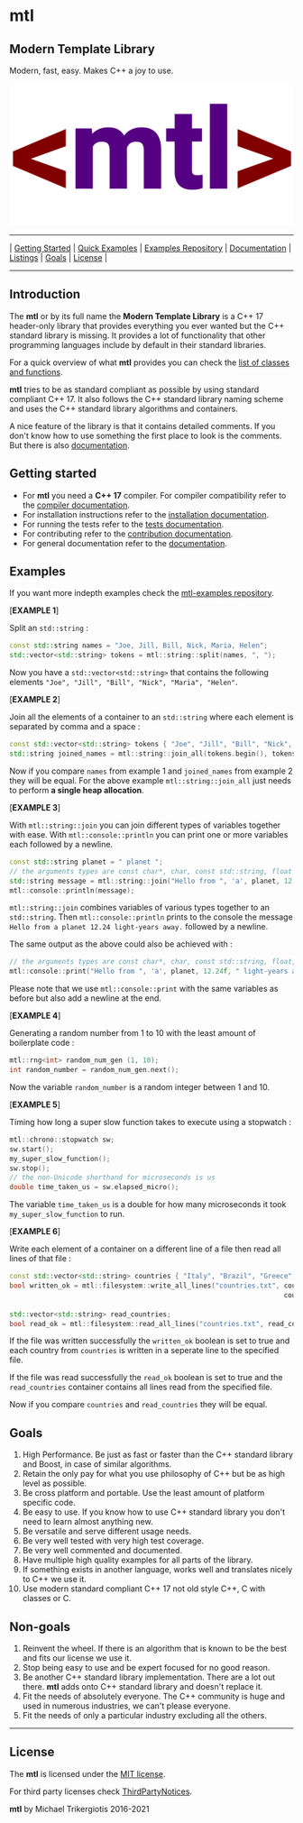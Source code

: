 # mtl

## Modern Template Library

Modern, fast, easy. Makes C++ a joy to use.

![mtl logo](./docs/mtl-logo.png)

------------------------------------------------------------
| [Getting Started](#getting-started) | [Quick Examples](#examples) | [Examples Repository](https://github.com/MichaelTrikergiotis/mtl-examples) | [Documentation](./docs/documentation.md) | [Listings](./docs/documentation.md#listings) | [Goals](#goals) | [License](#license) |

------------------------------------------------------------

## Introduction

The **mtl** or by its full name the **Modern Template Library** is a C++ 17 header-only library that provides everything you ever wanted but the C++ standard library is missing. It provides a lot of functionality that other programming languages include by default in their standard libraries.

For a quick overview of what **mtl** provides you can check the [list of classes and functions](./docs/listing.md).

**mtl** tries to be as standard compliant as possible by using standard compliant C++ 17. It also follows the C++ standard library naming scheme and uses the C++ standard library algorithms and containers.

A nice feature of the library is that it contains detailed comments. If you don't know how to use something the first place to look is the comments. But there is also [documentation](./docs/documentation.md).

## Getting started

- For **mtl** you need a **C++ 17** compiler. For compiler compatibility refer to the [compiler documentation](./docs/documentation.md#c-version-and-compiler-compatibility).
- For installation instructions refer to the [installation documentation](./docs/documentation.md#installation).
- For running the tests refer to the [tests documentation](./docs/documentation.md#how-to-run-the-tests).
- For contributing refer to the [contribution documentation](./contributing.md).
- For general documentation refer to the [documentation](./docs/documentation.md).

## Examples

If you want more indepth examples check the [mtl-examples repository](https://github.com/MichaelTrikergiotis/mtl-examples).

[**EXAMPLE 1**]

Split an `std::string` :

```c++
const std::string names = "Joe, Jill, Bill, Nick, Maria, Helen";
std::vector<std::string> tokens = mtl::string::split(names, ", ");
```

Now you have a `std::vector<std::string>` that contains the following elements `"Joe", "Jill", "Bill", "Nick", "Maria", "Helen"`.

[**EXAMPLE 2**]

Join all the elements of a container to an `std::string` where each element is separated by comma and a space :

```c++
const std::vector<std::string> tokens { "Joe", "Jill", "Bill", "Nick", "Maria", "Helen" };
std::string joined_names = mtl::string::join_all(tokens.begin(), tokens.end(), ", ");
```

Now if you compare `names` from example 1 and `joined_names` from example 2 they will be equal. For the above example `mtl::string::join_all` just needs to perform **a single heap allocation**.

[**EXAMPLE 3**]

With `mtl::string::join` you can join different types of variables together with ease. With `mtl::console::println` you can print one or more variables each followed by a newline.

```c++
const std::string planet = " planet ";
// the arguments types are const char*, char, const std::string, float and const char*
std::string message = mtl::string::join("Hello from ", 'a', planet, 12.24f, " light-years away.");
mtl::console::println(message);
```

`mtl::string::join` combines variables of various types together to an `std::string`. Then `mtl::console::println` prints to the console the message `Hello from a planet 12.24 light-years away.` followed by a newline.

The same output as the above could also be achieved with :

```c++
// the arguments types are const char*, char, const std::string, float, const char* and char
mtl::console::print("Hello from ", 'a', planet, 12.24f, " light-years away.", '\n');
```

Please note that we use `mtl::console::print` with the same variables as before but also add a newline at the end.

[**EXAMPLE 4**]

Generating a random number from 1 to 10 with the least amount of boilerplate code :

```c++
mtl::rng<int> random_num_gen (1, 10);
int random_number = random_num_gen.next();
```

Now the variable `random_number` is a random integer between 1 and 10.

[**EXAMPLE 5**]

Timing how long a super slow function takes to execute using a stopwatch :

```c++
mtl::chrono::stopwatch sw;
sw.start();
my_super_slow_function();
sw.stop();
// the non-Unicode shorthand for microseconds is us
double time_taken_us = sw.elapsed_micro();
```

The variable `time_taken_us` is a double for how many microseconds it took `my_super_slow_function` to run.

[**EXAMPLE 6**]

Write each element of a container on a different line of a file then read all lines of that file :

```c++
const std::vector<std::string> countries { "Italy", "Brazil", "Greece", "Japan" };
bool written_ok = mtl::filesystem::write_all_lines("countries.txt", countries.begin(), 
                                                                    countries.end());

std::vector<std::string> read_countries;
bool read_ok = mtl::filesystem::read_all_lines("countries.txt", read_countries);
```

If the file was written successfully the `written_ok` boolean is set to true and each country from `countries` is written in a seperate line to the specified file.

If the file was read successfully the `read_ok` boolean is set to true and the `read_countries` container contains all lines read from the specified file.

Now if you compare `countries` and `read_countries` they will be equal.

## Goals

1. High Performance. Be just as fast or faster than the C++ standard library and Boost, in case of similar algorithms.
2. Retain the only pay for what you use philosophy of C++ but be as high level as possible.
3. Be cross platform and portable. Use the least amount of platform specific code.
4. Be easy to use. If you know how to use C++ standard library you don't need to learn almost anything new.
5. Be versatile and serve different usage needs.
6. Be very well tested with very high test coverage.
7. Be very well commented and documented.
8. Have multiple high quality examples for all parts of the library.
9. If something exists in another language, works well and translates nicely to C++ we use it.
10. Use modern standard compliant C++ 17 not old style C++, C with classes or C.

## Non-goals

1. Reinvent the wheel. If there is an algorithm that is known to be the best and fits our license we use it.
2. Stop being easy to use and be expert focused for no good reason.
3. Be another C++ standard library implementation. There are a lot out there. **mtl** adds onto C++ standard library and doesn't replace it.
4. Fit the needs of absolutely everyone. The C++ community is huge and used in numerous industries, we can't please everyone.
5. Fit the needs of only a particular industry excluding all the others.

------------------------------------------------------------

## License

The **mtl** is licensed under the [MIT license](./LICENSE).

For third party licenses check [ThirdPartyNotices](./ThirdPartyNotices.txt).

**mtl** by Michael Trikergiotis 2016-2021
